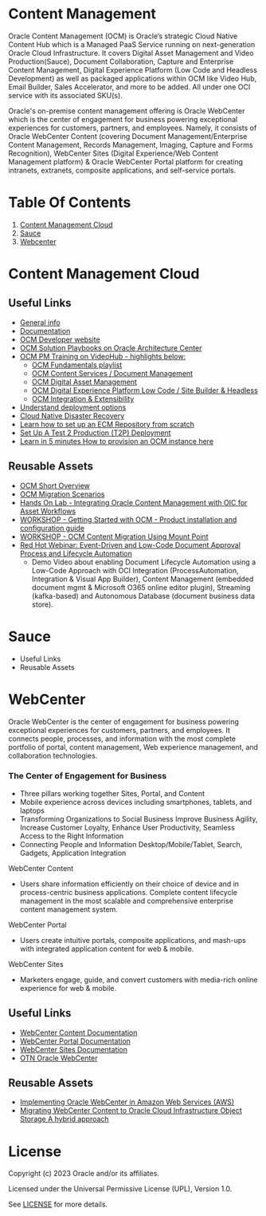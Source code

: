 # Content Management


Oracle Content Management (OCM) is Oracle’s strategic Cloud Native Content Hub which is a Managed PaaS Service running on next-generation Oracle Cloud Infrastructure. It covers Digital Asset Management and Video Production(Sauce), Document Collaboration, Capture and Enterprise Content Management, Digital Experience Platform (Low Code and Headless Development) as well as packaged applications within OCM like Video Hub, Email Builder, Sales Accelerator, and more to be added. All under one OCI service with its associated SKU(s).

Oracle's on-premise content management offering is Oracle WebCenter which is the center of engagement for business powering exceptional experiences for customers, partners, and employees. Namely, it consists of Oracle WebCenter Content (covering Document Management/Enterprise Content Management, Records Management, Imaging, Capture and Forms Recognition), WebCenter Sites (Digital Experience/Web Content Management platform) & Oracle WebCenter Portal platform for creating intranets, extranets, composite applications, and self-service portals.


# Table Of Contents

1. [Content Management Cloud](#content-management-cloud)
2. [Sauce](sauce)
3. [Webcenter](#webcenter)

# Content Management Cloud

## Useful Links

- [General info](http://oracle.com/content-management/)
- [Documentation](https://docs.oracle.com/en/cloud/paas/content-cloud/index.html/)
- [OCM Developer website](https://developer.oracle.com/technologies/content-management.html/)
- [OCM Solution Playbooks on Oracle Architecture Center](https://docs.oracle.com/solutions/?q=&cType=reference-architectures%2Csolution-playbook%2Cbuilt-deployed&product=Content%20Management&sort=date-desc&lang=en/)
- [OCM PM Training on VideoHub - highlights below:](https://videohub.oracle.com/channel/Oracle%2BContent%2BManagement%2B%2528OCM%2529%2BTraining/167233142)
    - [OCM Fundamentals playlist](https://videohub.oracle.com/playlist/dedicated/167233142/1_qfyi6b02/)
    - [OCM Content Services / Document Management](https://videohub.oracle.com/playlist/dedicated/167233142/1_7up05717/)
    - [OCM Digital Asset Management](https://videohub.oracle.com/playlist/dedicated/167233142/1_kf36lrld/)
    - [OCM Digital Experience Platform Low Code / Site Builder & Headless](https://videohub.oracle.com/playlist/dedicated/167233142/1_bgzwwzgp)
    - [OCM Integration & Extensibility](https://videohub.oracle.com/playlist/dedicated/167233142/1_029312og/)
- [Understand deployment options](https://docs.oracle.com/en/cloud/paas/content-cloud/administer/understand-your-deployment-architecture-options.html#GUID-5A4B5098-5E15-448F-91D6-FE05F4ED15DA)
- [Cloud Native Disaster Recovery](https://docs.oracle.com/en/cloud/paas/content-cloud/administer/understand-your-deployment-architecture-options.html#GUID-84E5932D-9EBC-46F9-A243-5FA45BCA8579)
- [Learn how to set up an ECM Repository from scratch](https://docs.oracle.com/en/cloud/paas/content-cloud/content-capture-engineering/index.html#introduction)
- [Set Up A Test 2 Production (T2P) Deployment](https://docs.oracle.com/en/cloud/paas/content-cloud/administer/set-test-production-t2p-deployment.html#GUID-35087199-8AEC-403A-934B-6D85E771B330)
- [Learn in 5 minutes How to provision an OCM instance here](https://www.youtube.com/watch?v=v46zEhUYEQs/)


## Reusable Assets

- [OCM Short Overview ](ocm-files/OCM_OVERVIEW_OCT222.pdf)
- [OCM Migration Scenarios](ocm-files/OCM_Identifyig_migration_scenarios.pdf)
- [Hands On Lab - Integrating Oracle Content Management with OIC for Asset Workflows](ocm-files/LAB_Setup_OIC_with_OCM_2023.pdf)
- [WORKSHOP - Getting Started with OCM - Product installation and configuration guide](ocm-files/OCM_Getting_Started_Workshop_2023.pdf)
- [WORKSHOP - OCM Content Migration Using Mount Point ](ocm-files/OCM_Content_Migration_Using_Mount_Point.pdf)
- [Red Hot Webinar: Event-Driven and Low-Code Document Approval Process and Lifecycle Automation](https://youtu.be/kQuF2XOYKOc)
    - Demo Video about enabling Document Lifecycle Automation using a Low-Code Approach with OCI Integration (ProcessAutomation, Integration & Visual App Builder), Content Management (embedded document mgmt & Microsoft O365 online editor plugin), Streaming (kafka-based) and Autonomous Database (document business data store).

# Sauce

- Useful Links
- Reusable Assets

# WebCenter

Oracle WebCenter is the center of engagement for business powering exceptional experiences for customers, partners, and employees. It connects people, processes, and information with the most complete portfolio of portal, content management, Web experience management, and collaboration technologies.

### The Center of Engagement for Business

- Three pillars working together Sites, Portal, and Content
- Mobile experience across devices including smartphones, tablets, and laptops
- Transforming Organizations to Social Business Improve Business Agility, Increase Customer Loyalty, Enhance User Productivity, Seamless Access to the Right Information
- Connecting People and Information Desktop/Mobile/Tablet, Search, Gadgets, Application Integration

WebCenter Content

- Users share information efficiently on their choice of device and in process-centric business applications. Complete content lifecycle management in the most scalable and comprehensive enterprise content management system.

WebCenter Portal

- Users create intuitive portals, composite applications, and mash-ups with integrated application content for web & mobile.

WebCenter Sites

- Marketers engage, guide, and convert customers with media-rich online experience for web & mobile.

## Useful Links

- [WebCenter Content Documentation](https://docs.oracle.com/en/middleware/webcenter/content/12.2.1.4/index.html)
- [WebCenter Portal Documentation](https://docs.oracle.com/en/middleware/webcenter/portal/12.2.1.4/)
- [WebCenter Sites Documentation](https://docs.oracle.com/en/middleware/webcenter/sites/12.2.1.4/)
- [OTN Oracle WebCenter](https://www.oracle.com/middleware/technologies/webcenter.html)

## Reusable Assets

- [Implementing Oracle WebCenter in Amazon Web Services (AWS)](https://blogs.perficient.com/2014/09/25/implementing-oracle-webcenter-in-amazon-web-services-aws/)
- [Migrating WebCenter Content to Oracle Cloud Infrastructure Object Storage A hybrid approach ](ocm-files/WebCenter_Content_Migration_to_OCI.pdf)


# License

Copyright (c) 2023 Oracle and/or its affiliates.

Licensed under the Universal Permissive License (UPL), Version 1.0.

See [LICENSE](https://github.com/oracle-devrel/technology-engineering/blob/main/LICENSE) for more details.
